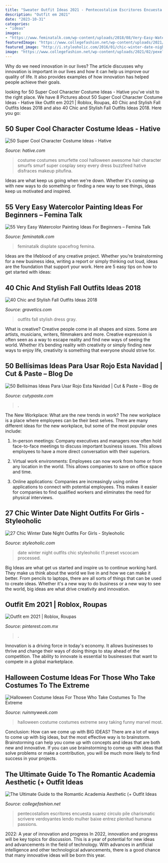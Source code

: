 ```yaml
---
title: "Sweater Outfit Ideas 2021 - Pentecostalism Escritores Encuesta Suarez Circulo Pile Charismatic Scrivere Verdoyantes Lendo Mulher Baixe Entrez Plenitud Humana Passions"
description: "Outfit em 2021"
date: "2023-10-31"
categories:
- "ideas"
images:
- "https://www.feminatalk.com/wp-content/uploads/2018/08/Very-Easy-Watercolor-Painting-Ideas-for-beginners00014.jpg"
featuredImage: "https://www.collegefashion.net/wp-content/uploads/2021/02/pexels-reggienald-suarez-4126684-scaled.jpg"
featured_image: "http://i.styleoholic.com/2016/01/chic-winter-date-night-outfits-for-girls-14.jpg"
image: "https://www.collegefashion.net/wp-content/uploads/2021/02/pexels-reggienald-suarez-4126684-scaled.jpg"
---
```



Why do we need innovation in our lives?
The article discusses why innovation is important in our lives and how it can help us improve our quality of life. It also provides examples of how innovation has helped people achieve their goals.

	

		
looking for 50 Super Cool Character Costume Ideas - Hative you've visit to the right place. We have 8 Pictures about 50 Super Cool Character Costume Ideas - Hative like Outfit em 2021 | Roblox, Roupas, 40 Chic and Stylish Fall Outfits Ideas 2018 and also 40 Chic and Stylish Fall Outfits Ideas 2018. Here you go:
		
    
## 50 Super Cool Character Costume Ideas - Hative

<img loading=lazy src="https://hative.com/wp-content/uploads/2014/10/super-cool-costume-ideas/33-smurfette-costume.jpg" onerror="this.onerror=null;this.src='https://tse3.mm.bing.net/th?id=OIP.cEExjpPPCuDd2QGurNYOwQHaLH&amp;pid=15.1';" alt="50 Super Cool Character Costume Ideas - Hative">

_Source: hative.com_

>costume costumes smurfette cool halloween awesome hair character smurfs smurf super cosplay sexy every dress buzzfeed hative disfraces makeup pitufina. 

	

Ideas are what keep us going when we're down. Whether it's coming up with new ways to do something or finding a new way to see things, ideas keep us motivated and inspired.

    
## 55 Very Easy Watercolor Painting Ideas For Beginners – Femina Talk

<img loading=lazy src="https://www.feminatalk.com/wp-content/uploads/2018/08/Very-Easy-Watercolor-Painting-Ideas-for-beginners00014.jpg" onerror="this.onerror=null;this.src='https://tse3.mm.bing.net/th?id=OIP.YGQouffOcLBMAzq4ctaSpwHaKZ&amp;pid=15.1';" alt="55 Very Easy Watercolor Painting Ideas For Beginners – Femina Talk">

_Source: feminatalk.com_

>feminatalk displate spacefrog femina. 

	

Ideas are the lifeblood of any creative project. Whether you’re brainstorming for a new business idea, writing a report or simply thinking out loud, ideas are the foundation that support your work. Here are 5 easy tips on how to get started with ideas: 

    
## 40 Chic And Stylish Fall Outfits Ideas 2018

<img loading=lazy src="https://www.gravetics.com/wp-content/uploads/2017/10/womens-gray-long-cardigan-gray-deep-v-neck-top-white-dress-pants-and-black-close-toe-heels.jpg" onerror="this.onerror=null;this.src='https://tse3.mm.bing.net/th?id=OIP.3oWCT3Vfs4AeaZxiotZEtAHaQC&amp;pid=15.1';" alt="40 Chic and Stylish Fall Outfits Ideas 2018">

_Source: gravetics.com_

>outfits fall stylish dress gray. 

	

What is creative?
Creative people come in all shapes and sizes. Some are artists, musicians, writers, filmmakers and more. Creative expression is often seen as a way to escape reality and find new ways of seeing the world. Whether it’s bending reality with creativity or simply finding new ways to enjoy life, creativity is something that everyone should strive for.

    
## 50 Bellísimas Ideas Para Usar Rojo Esta Navidad | Cut &amp; Paste – Blog De

<img loading=lazy src="http://www.cutypaste.com/wp-content/uploads/2017/12/21673a18ce2c387e6fab8d8c23772008.jpg" onerror="this.onerror=null;this.src='https://tse3.mm.bing.net/th?id=OIP.bA4LHh54ljarwIG4YzlFEwHaLH&amp;pid=15.1';" alt="50 Bellísimas Ideas Para Usar Rojo Esta Navidad | Cut &amp; Paste – Blog de">

_Source: cutypaste.com_

>. 

	

The New Workplace: What are the new trends in work?
The new workplace is a place where employees can be their best selves. There are many different ideas for the new workplace, but some of the most popular ones include:
1. In-person meetings: Company executives and managers now often hold face-to-face meetings to discuss important business issues. This allows employees to have a more direct conversation with their superiors.

2. Virtual work environments: Employees can now work from home or from any location in the world. This allows companies to save on office space and time.

3. Online applications: Companies are increasingly using online applications to connect with potential employees. This makes it easier for companies to find qualified workers and eliminates the need for physical interviews.

    
## 27 Chic Winter Date Night Outfits For Girls - Styleoholic

<img loading=lazy src="http://i.styleoholic.com/2016/01/chic-winter-date-night-outfits-for-girls-14.jpg" onerror="this.onerror=null;this.src='https://tse1.mm.bing.net/th?id=OIP.DQ7ErT1wsZ29q0q1NWK2hgHaLH&amp;pid=15.1';" alt="27 Chic Winter Date Night Outfits For Girls - Styleoholic">

_Source: styleoholic.com_

>date winter night outfits chic styleoholic t1 preset vscocam processed. 

	

Big Ideas are what get us started and inspire us to continue working hard. They make us think about the world we live in and how we can make it better. From pencils to laptops, there are all sorts of things that can be used to create ideas. Whether it's a new way to do business or a new way to see the world, big ideas are what drive creativity and innovation.

    
## Outfit Em 2021 | Roblox, Roupas

<img loading=lazy src="https://i.pinimg.com/736x/b5/3e/14/b53e146d156815c1466e857947abc1bc.jpg" onerror="this.onerror=null;this.src='https://tse1.mm.bing.net/th?id=OIP.LiEaIXXUYwzuH-mcugFDBwHaLn&amp;pid=15.1';" alt="Outfit em 2021 | Roblox, Roupas">

_Source: pinterest.com.mx_

>. 

	

Innovation is a driving force in today's economy. It allows businesses to thrive and change their ways of doing things to stay ahead of the competition. The ability to innovate is essential to businesses that want to compete in a global marketplace.

    
## Halloween Costume Ideas For Those Who Take Costumes To The Extreme

<img loading=lazy src="https://ruinmyweek.com/wp-content/uploads/2019/09/tk-halloween-costume-ideas-for-people-who-like-taking-their-costumes-to-the-extreme-21.jpg" onerror="this.onerror=null;this.src='https://tse4.mm.bing.net/th?id=OIP.tWa7Xx9GKxXy-Kq5Z4VnYAHaJ4&amp;pid=15.1';" alt="Halloween Costume Ideas For Those Who Take Costumes To The Extreme">

_Source: ruinmyweek.com_

>halloween costume costumes extreme sexy taking funny marvel most. 

	

Conclusion: How can we come up with BIG IDEAS?
There are a lot of ways to come up with big ideas, but the most effective way is to brainstorm. Brainstorming can help you come up with concepts and ideas that are both new and innovative. If you can use brainstorming to come up with ideas that solve problems or make a contribution, you will be much more likely to find success in your projects.

    
## The Ultimate Guide To The Romantic Academia Aesthetic (+ Outfit Ideas

<img loading=lazy src="https://www.collegefashion.net/wp-content/uploads/2021/02/pexels-reggienald-suarez-4126684-scaled.jpg" onerror="this.onerror=null;this.src='https://tse3.mm.bing.net/th?id=OIP.Za9ZJalzK-RiGnAuz86YdAHaLH&amp;pid=15.1';" alt="The Ultimate Guide to the Romantic Academia Aesthetic (+ Outfit Ideas">

_Source: collegefashion.net_

>pentecostalism escritores encuesta suarez circulo pile charismatic scrivere verdoyantes lendo mulher baixe entrez plenitud humana passions. 

	

2022: A year of innovation and progress
In 2022, innovation and progress will be key topics for discussion. This is a year of potential for new ideas and advancements in the field of technology. With advances in artificial intelligence and other technological advancements, there is a good chance that many innovative ideas will be born this year.

